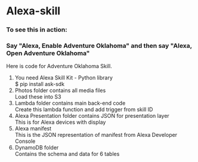# Alexa-skill
### To see this in action:
### Say "Alexa, Enable Adventure Oklahoma" and then say "Alexa, Open Adventure Oklahoma"
Here is code for Adventure Oklahoma Skill.

1) You need Alexa Skill Kit - Python library <br>
  $ pip install ask-sdk
2) Photos folder contains all media files <br>
  Load these into S3
3) Lambda folder contains main back-end code <br>
  Create this lambda function and add trigger from skill ID
4) Alexa Presentation folder contains JSON for presentation layer <br>
  This is for Alexa devices with display
5) Alexa manifest <br>
  This is the JSON representation of manifest from Alexa Developer Console
6) DynamoDB folder <br>
  Contains the schema and data for 6 tables
  

